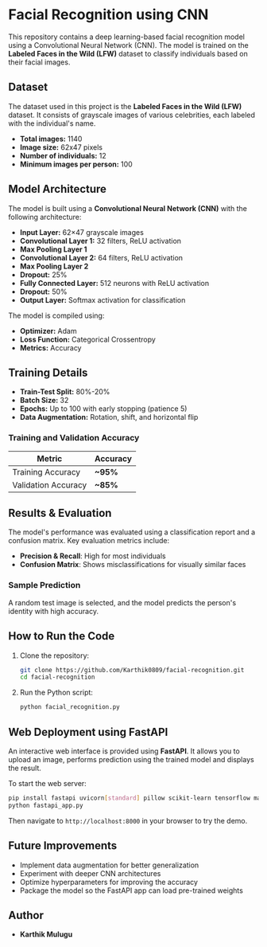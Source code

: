 # Facial Recognition using CNN

This repository contains a deep learning-based facial recognition model using a Convolutional Neural Network (CNN). The model is trained on the **Labeled Faces in the Wild (LFW)** dataset to classify individuals based on their facial images.

## Dataset

The dataset used in this project is the **Labeled Faces in the Wild (LFW)** dataset. It consists of grayscale images of various celebrities, each labeled with the individual's name. 

- **Total images:** 1140  
- **Image size:** 62x47 pixels  
- **Number of individuals:** 12  
- **Minimum images per person:** 100  

## Model Architecture

The model is built using a **Convolutional Neural Network (CNN)** with the following architecture:

- **Input Layer:** 62×47 grayscale images
- **Convolutional Layer 1:** 32 filters, ReLU activation
- **Max Pooling Layer 1**
- **Convolutional Layer 2:** 64 filters, ReLU activation
- **Max Pooling Layer 2**
- **Dropout:** 25%
- **Fully Connected Layer:** 512 neurons with ReLU activation
- **Dropout:** 50%
- **Output Layer:** Softmax activation for classification

The model is compiled using:
- **Optimizer:** Adam
- **Loss Function:** Categorical Crossentropy
- **Metrics:** Accuracy

## Training Details

- **Train-Test Split:** 80%-20%
- **Batch Size:** 32
- **Epochs:** Up to 100 with early stopping (patience 5)
- **Data Augmentation:** Rotation, shift, and horizontal flip

### Training and Validation Accuracy

| Metric       | Accuracy |
|-------------|----------|
| Training Accuracy | **~95%** |
| Validation Accuracy | **~85%** |

## Results & Evaluation

The model's performance was evaluated using a classification report and a confusion matrix. Key evaluation metrics include:

- **Precision & Recall**: High for most individuals
- **Confusion Matrix**: Shows misclassifications for visually similar faces

### Sample Prediction

A random test image is selected, and the model predicts the person's identity with high accuracy.

## How to Run the Code

1. Clone the repository:
   ```sh
   git clone https://github.com/Karthik0809/facial-recognition.git
   cd facial-recognition
   ```

2. Run the Python script:
   ```sh
   python facial_recognition.py
   ```

## Web Deployment using FastAPI

An interactive web interface is provided using **FastAPI**. It allows you to
upload an image, performs prediction using the trained model and displays the
result.

To start the web server:

```sh
pip install fastapi uvicorn[standard] pillow scikit-learn tensorflow matplotlib seaborn
python fastapi_app.py
```

Then navigate to `http://localhost:8000` in your browser to try the demo.

## Future Improvements

- Implement data augmentation for better generalization
- Experiment with deeper CNN architectures
- Optimize hyperparameters for improving the accuracy
- Package the model so the FastAPI app can load pre-trained weights

## Author

- **Karthik Mulugu**  

